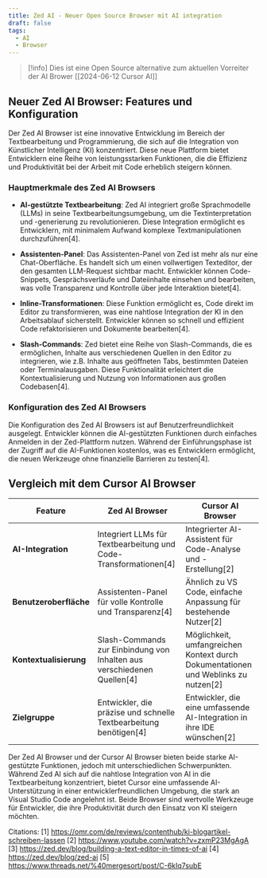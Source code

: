 ```yaml
---
title: Zed AI - Neuer Open Source Browser mit AI integration
draft: false
tags:
  - AI
  - Browser
---
```

>[!info]
>Dies ist eine Open Source alternative zum aktuellen Vorreiter der AI Brower [[2024-06-12 Cursor AI]]
## Neuer Zed AI Browser: Features und Konfiguration

Der Zed AI Browser ist eine innovative Entwicklung im Bereich der Textbearbeitung und Programmierung, die sich auf die Integration von Künstlicher Intelligenz (KI) konzentriert. Diese neue Plattform bietet Entwicklern eine Reihe von leistungsstarken Funktionen, die die Effizienz und Produktivität bei der Arbeit mit Code erheblich steigern können.

### **Hauptmerkmale des Zed AI Browsers**

- **AI-gestützte Textbearbeitung**: Zed AI integriert große Sprachmodelle (LLMs) in seine Textbearbeitungsumgebung, um die Textinterpretation und -generierung zu revolutionieren. Diese Integration ermöglicht es Entwicklern, mit minimalem Aufwand komplexe Textmanipulationen durchzuführen[4].

- **Assistenten-Panel**: Das Assistenten-Panel von Zed ist mehr als nur eine Chat-Oberfläche. Es handelt sich um einen vollwertigen Texteditor, der den gesamten LLM-Request sichtbar macht. Entwickler können Code-Snippets, Gesprächsverläufe und Dateiinhalte einsehen und bearbeiten, was volle Transparenz und Kontrolle über jede Interaktion bietet[4].

- **Inline-Transformationen**: Diese Funktion ermöglicht es, Code direkt im Editor zu transformieren, was eine nahtlose Integration der KI in den Arbeitsablauf sicherstellt. Entwickler können so schnell und effizient Code refaktorisieren und Dokumente bearbeiten[4].

- **Slash-Commands**: Zed bietet eine Reihe von Slash-Commands, die es ermöglichen, Inhalte aus verschiedenen Quellen in den Editor zu integrieren, wie z.B. Inhalte aus geöffneten Tabs, bestimmten Dateien oder Terminalausgaben. Diese Funktionalität erleichtert die Kontextualisierung und Nutzung von Informationen aus großen Codebasen[4].

### **Konfiguration des Zed AI Browsers**

Die Konfiguration des Zed AI Browsers ist auf Benutzerfreundlichkeit ausgelegt. Entwickler können die AI-gestützten Funktionen durch einfaches Anmelden in der Zed-Plattform nutzen. Während der Einführungsphase ist der Zugriff auf die AI-Funktionen kostenlos, was es Entwicklern ermöglicht, die neuen Werkzeuge ohne finanzielle Barrieren zu testen[4].

## Vergleich mit dem Cursor AI Browser

| Feature                           | Zed AI Browser                                                                 | Cursor AI Browser                                                                 |
|-----------------------------------|--------------------------------------------------------------------------------|-----------------------------------------------------------------------------------|
| **AI-Integration**                | Integriert LLMs für Textbearbeitung und Code-Transformationen[4]               | Integrierter AI-Assistent für Code-Analyse und -Erstellung[2]                     |
| **Benutzeroberfläche**            | Assistenten-Panel für volle Kontrolle und Transparenz[4]                       | Ähnlich zu VS Code, einfache Anpassung für bestehende Nutzer[2]                   |
| **Kontextualisierung**            | Slash-Commands zur Einbindung von Inhalten aus verschiedenen Quellen[4]        | Möglichkeit, umfangreichen Kontext durch Dokumentationen und Weblinks zu nutzen[2]|
| **Zielgruppe**                    | Entwickler, die präzise und schnelle Textbearbeitung benötigen[4]              | Entwickler, die eine umfassende AI-Integration in ihre IDE wünschen[2]            |

Der Zed AI Browser und der Cursor AI Browser bieten beide starke AI-gestützte Funktionen, jedoch mit unterschiedlichen Schwerpunkten. Während Zed AI sich auf die nahtlose Integration von AI in die Textbearbeitung konzentriert, bietet Cursor eine umfassende AI-Unterstützung in einer entwicklerfreundlichen Umgebung, die stark an Visual Studio Code angelehnt ist. Beide Browser sind wertvolle Werkzeuge für Entwickler, die ihre Produktivität durch den Einsatz von KI steigern möchten.

Citations:
[1] https://omr.com/de/reviews/contenthub/ki-blogartikel-schreiben-lassen
[2] https://www.youtube.com/watch?v=zxmP23MgAgA
[3] https://zed.dev/blog/building-a-text-editor-in-times-of-ai
[4] https://zed.dev/blog/zed-ai
[5] https://www.threads.net/%40mergesort/post/C-6kIq7subE